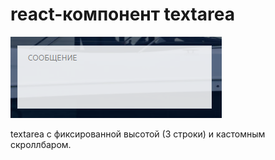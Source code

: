 # react-компонент textarea

![скриншот компонента react-textarea](./react-textarea-example.png?raw=true)

textarea с фиксированной высотой (3 строки) и кастомным скроллбаром.
